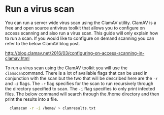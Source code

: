 # Run a virus scan

You can run a server wide virus scan using the ClamAV utility. ClamAV is a free and open source antivirus toolkit that allows you to configure on access scanning and also run a virus scan. This guide will only explain how to run a scan. If you would like to configure on demand scanning you can refer to the below ClamAV blog post.

<http://blog.clamav.net/2016/03/configuring-on-access-scanning-in-clamav.html>

To run a virus scan using the ClamAV toolkit you will use the `clamscan`command. There is a lot of available flags that can be used in conjunction with the scan but the two that will be described here are the `-r` and `-i` flags. The `-r` flag specifies for the scan to run recursively through the directory specified to scan. The `-i` flag specifies to only print infected files. The below command will search through the /home directory and then print the results into a file.

```bash
  clamscan -r -i /home/ > clamresults.txt
```
